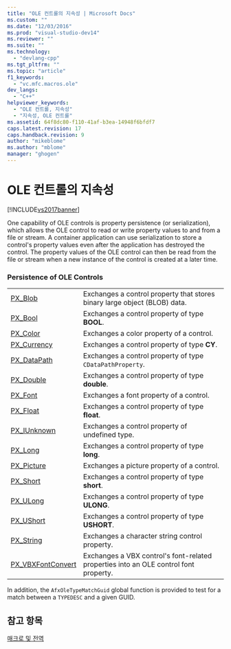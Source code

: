 ```yaml
---
title: "OLE 컨트롤의 지속성 | Microsoft Docs"
ms.custom: ""
ms.date: "12/03/2016"
ms.prod: "visual-studio-dev14"
ms.reviewer: ""
ms.suite: ""
ms.technology: 
  - "devlang-cpp"
ms.tgt_pltfrm: ""
ms.topic: "article"
f1_keywords: 
  - "vc.mfc.macros.ole"
dev_langs: 
  - "C++"
helpviewer_keywords: 
  - "OLE 컨트롤, 지속성"
  - "지속성, OLE 컨트롤"
ms.assetid: 64f8dc80-f110-41af-b3ea-14948f6bfdf7
caps.latest.revision: 17
caps.handback.revision: 9
author: "mikeblome"
ms.author: "mblome"
manager: "ghogen"
---
```

# OLE 컨트롤의 지속성
[!INCLUDE[vs2017banner](../../assembler/inline/includes/vs2017banner.md)]

One capability of OLE controls is property persistence \(or serialization\), which allows the OLE control to read or write property values to and from a file or stream.  A container application can use serialization to store a control's property values even after the application has destroyed the control.  The property values of the OLE control can then be read from the file or stream when a new instance of the control is created at a later time.  
  
### Persistence of OLE Controls  
  
|||  
|-|-|  
|[PX\_Blob](../Topic/PX_Blob.md)|Exchanges a control property that stores binary large object \(BLOB\) data.|  
|[PX\_Bool](../Topic/PX_Bool.md)|Exchanges a control property of type **BOOL**.|  
|[PX\_Color](../Topic/PX_Color.md)|Exchanges a color property of a control.|  
|[PX\_Currency](../Topic/PX_Currency.md)|Exchanges a control property of type **CY**.|  
|[PX\_DataPath](../Topic/PX_DataPath.md)|Exchanges a control property of type `CDataPathProperty`.|  
|[PX\_Double](../Topic/PX_Double.md)|Exchanges a control property of type **double**.|  
|[PX\_Font](../Topic/PX_Font.md)|Exchanges a font property of a control.|  
|[PX\_Float](../Topic/PX_Float.md)|Exchanges a control property of type **float**.|  
|[PX\_IUnknown](../Topic/PX_IUnknown.md)|Exchanges a control property of undefined type.|  
|[PX\_Long](../Topic/PX_Long.md)|Exchanges a control property of type **long**.|  
|[PX\_Picture](../Topic/PX_Picture.md)|Exchanges a picture property of a control.|  
|[PX\_Short](../Topic/PX_Short.md)|Exchanges a control property of type **short**.|  
|[PX\_ULong](../Topic/PX_ULong.md)|Exchanges a control property of type **ULONG**.|  
|[PX\_UShort](../Topic/PX_UShort.md)|Exchanges a control property of type **USHORT**.|  
|[PX\_String](../Topic/PX_String.md)|Exchanges a character string control property.|  
|[PX\_VBXFontConvert](../Topic/PX_VBXFontConvert.md)|Exchanges a VBX control's font\-related properties into an OLE control font property.|  
  
 In addition, the `AfxOleTypeMatchGuid` global function is provided to test for a match between a `TYPEDESC` and a given GUID.  
  
## 참고 항목  
 [매크로 및 전역](../../mfc/reference/mfc-macros-and-globals.md)